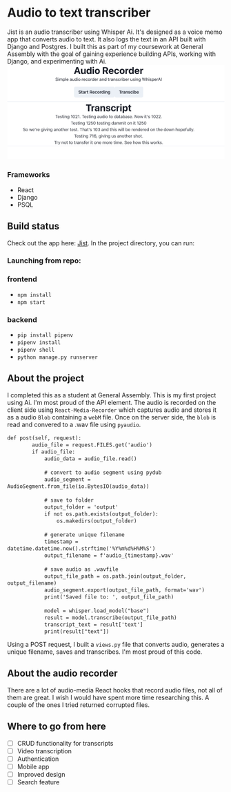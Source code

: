 # Audio to text transcriber 
Jist is an audio transcriber using Whisper Ai. It's designed as a voice memo app that converts audio to text. It also logs the text in an API built with Django and Postgres. I built this as part of my coursework at General Assembly with the goal of gaining experience building APIs, working with Django, and experimenting with Ai.  
![Home page](/Screenshot%202023-05-24%20at%2011.57.02%20PM.png)
### Frameworks 
- React
- Django
- PSQL 

## Build status
Check out the app here: [Jist](https://jist-frontend.vercel.app/). 
In the project directory, you can run:

### Launching from repo:
### frontend 
- `npm install`
- `npm start` 
### backend 
- `pip install pipenv`
- `pipenv install`
- `pipenv shell`
- `python manage.py runserver`

## About the project
I completed this as a student at General Assembly. This is my first project using Ai. I'm most proud of the API element. The audio is recorded on the client side using `React-Media-Recorder` which captures audio and stores it as a audio `Blob` containing a `webM` file. Once on the server side, the `blob` is read and convered to a .wav file using `pyaudio`. 

```
def post(self, request):
        audio_file = request.FILES.get('audio')
        if audio_file: 
            audio_data = audio_file.read()

            # convert to audio segment using pydub
            audio_segment = AudioSegment.from_file(io.BytesIO(audio_data))
            
            # save to folder
            output_folder = 'output'
            if not os.path.exists(output_folder):
                os.makedirs(output_folder)
            
            # generate unique filename
            timestamp = datetime.datetime.now().strftime('%Y%m%d%H%M%S')
            output_filename = f'audio_{timestamp}.wav'

            # save audio as .wavfile
            output_file_path = os.path.join(output_folder, output_filename)
            audio_segment.export(output_file_path, format='wav')
            print('Saved file to: ', output_file_path)

            model = whisper.load_model("base")
            result = model.transcribe(output_file_path)
            transcript_text = result['text']
            print(result["text"])
```
Using a POST request, I built a `views.py` file that converts audio, generates a unique filename, saves and transcribes. I'm most proud of this code. 

## About the audio recorder
There are a lot of audio-media React hooks that record audio files, not all of them are great. I wish I would have spent more time researching this. A couple of the ones I tried returned corrupted files. 

## Where to go from here 
-[ ] CRUD functionality for transcripts
-[ ] Video transcription 
-[ ] Authentication 
-[ ] Mobile app
-[ ] Improved design
-[ ] Search feature